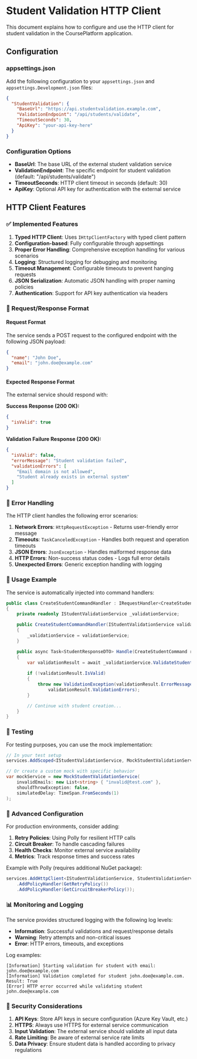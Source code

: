 # Student Validation HTTP Client

This document explains how to configure and use the HTTP client for student validation in the CoursePlatform application.

## Configuration

### appsettings.json

Add the following configuration to your `appsettings.json` and `appsettings.Development.json` files:

```json
{
  "StudentValidation": {
    "BaseUrl": "https://api.studentvalidation.example.com",
    "ValidationEndpoint": "/api/students/validate",
    "TimeoutSeconds": 30,
    "ApiKey": "your-api-key-here"
  }
}
```

### Configuration Options

- **BaseUrl**: The base URL of the external student validation service
- **ValidationEndpoint**: The specific endpoint for student validation (default: "/api/students/validate")
- **TimeoutSeconds**: HTTP client timeout in seconds (default: 30)
- **ApiKey**: Optional API key for authentication with the external service

## HTTP Client Features

### ✅ Implemented Features

1. **Typed HTTP Client**: Uses `IHttpClientFactory` with typed client pattern
2. **Configuration-based**: Fully configurable through appsettings
3. **Proper Error Handling**: Comprehensive exception handling for various scenarios
4. **Logging**: Structured logging for debugging and monitoring
5. **Timeout Management**: Configurable timeouts to prevent hanging requests
6. **JSON Serialization**: Automatic JSON handling with proper naming policies
7. **Authentication**: Support for API key authentication via headers

### 🔄 Request/Response Format

#### Request Format
The service sends a POST request to the configured endpoint with the following JSON payload:

```json
{
  "name": "John Doe",
  "email": "john.doe@example.com"
}
```

#### Expected Response Format
The external service should respond with:

**Success Response (200 OK):**
```json
{
  "isValid": true
}
```

**Validation Failure Response (200 OK):**
```json
{
  "isValid": false,
  "errorMessage": "Student validation failed",
  "validationErrors": [
    "Email domain is not allowed",
    "Student already exists in external system"
  ]
}
```

### 🚨 Error Handling

The HTTP client handles the following error scenarios:

1. **Network Errors**: `HttpRequestException` - Returns user-friendly error message
2. **Timeouts**: `TaskCanceledException` - Handles both request and operation timeouts
3. **JSON Errors**: `JsonException` - Handles malformed response data
4. **HTTP Errors**: Non-success status codes - Logs full error details
5. **Unexpected Errors**: Generic exception handling with logging

### 📝 Usage Example

The service is automatically injected into command handlers:

```csharp
public class CreateStudentCommandHandler : IRequestHandler<CreateStudentCommand, StudentResponseDTO>
{
    private readonly IStudentValidationService _validationService;

    public CreateStudentCommandHandler(IStudentValidationService validationService)
    {
        _validationService = validationService;
    }

    public async Task<StudentResponseDTO> Handle(CreateStudentCommand request, CancellationToken cancellationToken)
    {
        var validationResult = await _validationService.ValidateStudentAsync(request.Student, cancellationToken);
        
        if (!validationResult.IsValid)
        {
            throw new ValidationException(validationResult.ErrorMessage ?? "Student validation failed", 
                validationResult.ValidationErrors);
        }

        // Continue with student creation...
    }
}
```

### 🧪 Testing

For testing purposes, you can use the mock implementation:

```csharp
// In your test setup
services.AddScoped<IStudentValidationService, MockStudentValidationService>();

// Or create a custom mock with specific behavior
var mockService = new MockStudentValidationService(
    invalidEmails: new List<string> { "invalid@test.com" },
    shouldThrowException: false,
    simulatedDelay: TimeSpan.FromSeconds(1)
);
```

### 🔧 Advanced Configuration

For production environments, consider adding:

1. **Retry Policies**: Using Polly for resilient HTTP calls
2. **Circuit Breaker**: To handle cascading failures
3. **Health Checks**: Monitor external service availability
4. **Metrics**: Track response times and success rates

Example with Polly (requires additional NuGet package):

```csharp
services.AddHttpClient<IStudentValidationService, StudentValidationService>()
    .AddPolicyHandler(GetRetryPolicy())
    .AddPolicyHandler(GetCircuitBreakerPolicy());
```

### 📊 Monitoring and Logging

The service provides structured logging with the following log levels:

- **Information**: Successful validations and request/response details
- **Warning**: Retry attempts and non-critical issues
- **Error**: HTTP errors, timeouts, and exceptions

Log examples:
```
[Information] Starting validation for student with email: john.doe@example.com
[Information] Validation completed for student john.doe@example.com. Result: True
[Error] HTTP error occurred while validating student john.doe@example.com
```

### 🔐 Security Considerations

1. **API Keys**: Store API keys in secure configuration (Azure Key Vault, etc.)
2. **HTTPS**: Always use HTTPS for external service communication
3. **Input Validation**: The external service should validate all input data
4. **Rate Limiting**: Be aware of external service rate limits
5. **Data Privacy**: Ensure student data is handled according to privacy regulations
